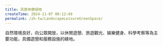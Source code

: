 ```yaml
---
title: 风景休憩绿地
createTime: 2024-11-07 00:12:49
permalink: /zh-tw/LandscapeLeisureGreenSpace/
---
```


自然環境良好，向公眾開放，以休閒遊憩、旅遊觀光、娛樂健身、科學考察等為主要功能，具備遊憩和服務設施的綠地。